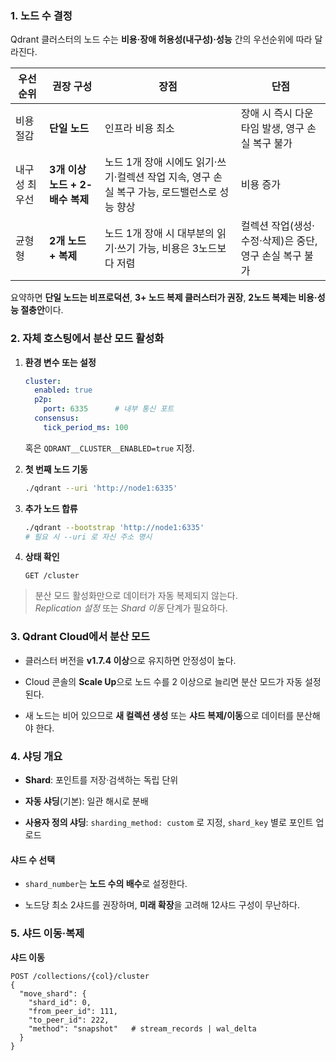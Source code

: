 ### 1. 노드 수 결정

Qdrant 클러스터의 노드 수는 **비용·장애 허용성(내구성)·성능** 간의 우선순위에 따라 달라진다.

|우선순위|권장 구성|장점|단점|
|---|---|---|---|
|비용 절감|**단일 노드**|인프라 비용 최소|장애 시 즉시 다운타임 발생, 영구 손실 복구 불가|
|내구성 최우선|**3개 이상 노드 + 2-배수 복제**|노드 1개 장애 시에도 읽기·쓰기·컬렉션 작업 지속, 영구 손실 복구 가능, 로드밸런스로 성능 향상|비용 증가|
|균형형|**2개 노드 + 복제**|노드 1개 장애 시 대부분의 읽기·쓰기 가능, 비용은 3노드보다 저렴|컬렉션 작업(생성·수정·삭제)은 중단, 영구 손실 복구 불가|

요약하면 **단일 노드는 비프로덕션**, **3+ 노드 복제 클러스터가 권장**, **2노드 복제는 비용·성능 절충안**이다.


### 2. 자체 호스팅에서 분산 모드 활성화

1. **환경 변수 또는 설정**
    
    ```yaml
    cluster:
      enabled: true
      p2p:
        port: 6335      # 내부 통신 포트
      consensus:
        tick_period_ms: 100
    ```
    
    혹은 `QDRANT__CLUSTER__ENABLED=true` 지정.
    
2. **첫 번째 노드 기동**
    
    ```bash
    ./qdrant --uri 'http://node1:6335'
    ```
    
3. **추가 노드 합류**
    
    ```bash
    ./qdrant --bootstrap 'http://node1:6335'
    # 필요 시 --uri 로 자신 주소 명시
    ```
    
4. **상태 확인**
    
    ```http
    GET /cluster
    ```
    

> 분산 모드 활성화만으로 데이터가 자동 복제되지 않는다.  
> _Replication 설정_ 또는 _Shard 이동_ 단계가 필요하다.


### 3. Qdrant Cloud에서 분산 모드

- 클러스터 버전을 **v1.7.4 이상**으로 유지하면 안정성이 높다.
    
- Cloud 콘솔의 **Scale Up**으로 노드 수를 2 이상으로 늘리면 분산 모드가 자동 설정된다.
    
- 새 노드는 비어 있으므로 **새 컬렉션 생성** 또는 **샤드 복제/이동**으로 데이터를 분산해야 한다.

### 4. 샤딩 개요

- **Shard**: 포인트를 저장·검색하는 독립 단위
    
- **자동 샤딩**(기본): 일관 해시로 분배
    
- **사용자 정의 샤딩**: `sharding_method: custom` 로 지정, `shard_key` 별로 포인트 업로드
    

#### 샤드 수 선택

- `shard_number`는 **노드 수의 배수**로 설정한다.
    
- 노드당 최소 2샤드를 권장하며, **미래 확장**을 고려해 12샤드 구성이 무난하다.

### 5. 샤드 이동·복제

**샤드 이동**
~~~
POST /collections/{col}/cluster
{
  "move_shard": {
    "shard_id": 0,
    "from_peer_id": 111,
    "to_peer_id": 222,
    "method": "snapshot"   # stream_records | wal_delta
  }
}
~~~

